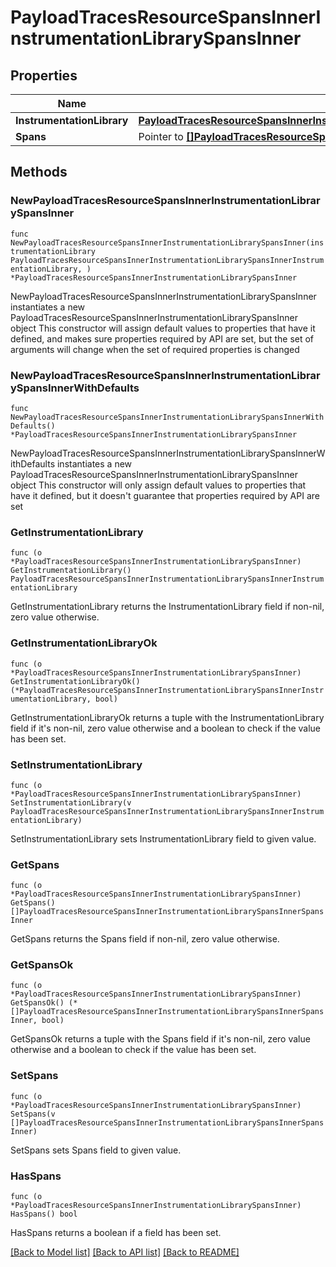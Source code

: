# PayloadTracesResourceSpansInnerInstrumentationLibrarySpansInner

## Properties

Name | Type | Description | Notes
------------ | ------------- | ------------- | -------------
**InstrumentationLibrary** | [**PayloadTracesResourceSpansInnerInstrumentationLibrarySpansInnerInstrumentationLibrary**](PayloadTracesResourceSpansInnerInstrumentationLibrarySpansInnerInstrumentationLibrary.md) |  | 
**Spans** | Pointer to [**[]PayloadTracesResourceSpansInnerInstrumentationLibrarySpansInnerSpansInner**](PayloadTracesResourceSpansInnerInstrumentationLibrarySpansInnerSpansInner.md) |  | [optional] 

## Methods

### NewPayloadTracesResourceSpansInnerInstrumentationLibrarySpansInner

`func NewPayloadTracesResourceSpansInnerInstrumentationLibrarySpansInner(instrumentationLibrary PayloadTracesResourceSpansInnerInstrumentationLibrarySpansInnerInstrumentationLibrary, ) *PayloadTracesResourceSpansInnerInstrumentationLibrarySpansInner`

NewPayloadTracesResourceSpansInnerInstrumentationLibrarySpansInner instantiates a new PayloadTracesResourceSpansInnerInstrumentationLibrarySpansInner object
This constructor will assign default values to properties that have it defined,
and makes sure properties required by API are set, but the set of arguments
will change when the set of required properties is changed

### NewPayloadTracesResourceSpansInnerInstrumentationLibrarySpansInnerWithDefaults

`func NewPayloadTracesResourceSpansInnerInstrumentationLibrarySpansInnerWithDefaults() *PayloadTracesResourceSpansInnerInstrumentationLibrarySpansInner`

NewPayloadTracesResourceSpansInnerInstrumentationLibrarySpansInnerWithDefaults instantiates a new PayloadTracesResourceSpansInnerInstrumentationLibrarySpansInner object
This constructor will only assign default values to properties that have it defined,
but it doesn't guarantee that properties required by API are set

### GetInstrumentationLibrary

`func (o *PayloadTracesResourceSpansInnerInstrumentationLibrarySpansInner) GetInstrumentationLibrary() PayloadTracesResourceSpansInnerInstrumentationLibrarySpansInnerInstrumentationLibrary`

GetInstrumentationLibrary returns the InstrumentationLibrary field if non-nil, zero value otherwise.

### GetInstrumentationLibraryOk

`func (o *PayloadTracesResourceSpansInnerInstrumentationLibrarySpansInner) GetInstrumentationLibraryOk() (*PayloadTracesResourceSpansInnerInstrumentationLibrarySpansInnerInstrumentationLibrary, bool)`

GetInstrumentationLibraryOk returns a tuple with the InstrumentationLibrary field if it's non-nil, zero value otherwise
and a boolean to check if the value has been set.

### SetInstrumentationLibrary

`func (o *PayloadTracesResourceSpansInnerInstrumentationLibrarySpansInner) SetInstrumentationLibrary(v PayloadTracesResourceSpansInnerInstrumentationLibrarySpansInnerInstrumentationLibrary)`

SetInstrumentationLibrary sets InstrumentationLibrary field to given value.


### GetSpans

`func (o *PayloadTracesResourceSpansInnerInstrumentationLibrarySpansInner) GetSpans() []PayloadTracesResourceSpansInnerInstrumentationLibrarySpansInnerSpansInner`

GetSpans returns the Spans field if non-nil, zero value otherwise.

### GetSpansOk

`func (o *PayloadTracesResourceSpansInnerInstrumentationLibrarySpansInner) GetSpansOk() (*[]PayloadTracesResourceSpansInnerInstrumentationLibrarySpansInnerSpansInner, bool)`

GetSpansOk returns a tuple with the Spans field if it's non-nil, zero value otherwise
and a boolean to check if the value has been set.

### SetSpans

`func (o *PayloadTracesResourceSpansInnerInstrumentationLibrarySpansInner) SetSpans(v []PayloadTracesResourceSpansInnerInstrumentationLibrarySpansInnerSpansInner)`

SetSpans sets Spans field to given value.

### HasSpans

`func (o *PayloadTracesResourceSpansInnerInstrumentationLibrarySpansInner) HasSpans() bool`

HasSpans returns a boolean if a field has been set.


[[Back to Model list]](../README.md#documentation-for-models) [[Back to API list]](../README.md#documentation-for-api-endpoints) [[Back to README]](../README.md)


